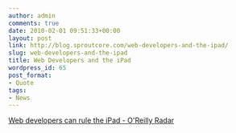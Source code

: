 ```yaml
---
author: admin
comments: true
date: 2010-02-01 09:51:33+00:00
layout: post
link: http://blog.sproutcore.com/web-developers-and-the-ipad/
slug: web-developers-and-the-ipad
title: Web Developers and the iPad
wordpress_id: 65
post_format:
- Quote
tags:
- News
---
```


[Web developers can rule the iPad - O'Reilly Radar](http://radar.oreilly.com/2010/01/ipad-opportunities-for-web-dev.html?utm_source=feedburner&utm_medium=feed&utm_campaign=Feed:+oreilly/radar/atom+(O'Reilly+Radar))
